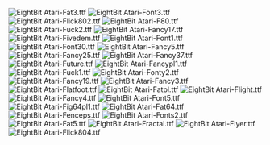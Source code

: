 ![EightBit Atari-Fat3.ttf](https://github.com/ChoccyHobNob/EightBit-Atari-Fonts/blob/master/F/EightBit%20Atari-Fat3-sample.png "EightBit Atari-Fat3.ttf") ![EightBit Atari-Font3.ttf](https://github.com/ChoccyHobNob/EightBit-Atari-Fonts/blob/master/F/EightBit%20Atari-Font3-sample.png "EightBit Atari-Font3.ttf") ![EightBit Atari-Flick802.ttf](https://github.com/ChoccyHobNob/EightBit-Atari-Fonts/blob/master/F/EightBit%20Atari-Flick802-sample.png "EightBit Atari-Flick802.ttf") ![EightBit Atari-F80.ttf](https://github.com/ChoccyHobNob/EightBit-Atari-Fonts/blob/master/F/EightBit%20Atari-F80-sample.png "EightBit Atari-F80.ttf") ![EightBit Atari-Fuck2.ttf](https://github.com/ChoccyHobNob/EightBit-Atari-Fonts/blob/master/F/EightBit%20Atari-Fuck2-sample.png "EightBit Atari-Fuck2.ttf") ![EightBit Atari-Fancy17.ttf](https://github.com/ChoccyHobNob/EightBit-Atari-Fonts/blob/master/F/EightBit%20Atari-Fancy17-sample.png "EightBit Atari-Fancy17.ttf") ![EightBit Atari-Fivedem.ttf](https://github.com/ChoccyHobNob/EightBit-Atari-Fonts/blob/master/F/EightBit%20Atari-Fivedem-sample.png "EightBit Atari-Fivedem.ttf") ![EightBit Atari-Font1.ttf](https://github.com/ChoccyHobNob/EightBit-Atari-Fonts/blob/master/F/EightBit%20Atari-Font1-sample.png "EightBit Atari-Font1.ttf") ![EightBit Atari-Font30.ttf](https://github.com/ChoccyHobNob/EightBit-Atari-Fonts/blob/master/F/EightBit%20Atari-Font30-sample.png "EightBit Atari-Font30.ttf") ![EightBit Atari-Fancy5.ttf](https://github.com/ChoccyHobNob/EightBit-Atari-Fonts/blob/master/F/EightBit%20Atari-Fancy5-sample.png "EightBit Atari-Fancy5.ttf") ![EightBit Atari-Fancy25.ttf](https://github.com/ChoccyHobNob/EightBit-Atari-Fonts/blob/master/F/EightBit%20Atari-Fancy25-sample.png "EightBit Atari-Fancy25.ttf") ![EightBit Atari-Fancy37.ttf](https://github.com/ChoccyHobNob/EightBit-Atari-Fonts/blob/master/F/EightBit%20Atari-Fancy37-sample.png "EightBit Atari-Fancy37.ttf") ![EightBit Atari-Future.ttf](https://github.com/ChoccyHobNob/EightBit-Atari-Fonts/blob/master/F/EightBit%20Atari-Future-sample.png "EightBit Atari-Future.ttf") ![EightBit Atari-Fancypl1.ttf](https://github.com/ChoccyHobNob/EightBit-Atari-Fonts/blob/master/F/EightBit%20Atari-Fancypl1-sample.png "EightBit Atari-Fancypl1.ttf") ![EightBit Atari-Fuck1.ttf](https://github.com/ChoccyHobNob/EightBit-Atari-Fonts/blob/master/F/EightBit%20Atari-Fuck1-sample.png "EightBit Atari-Fuck1.ttf") ![EightBit Atari-Fonty2.ttf](https://github.com/ChoccyHobNob/EightBit-Atari-Fonts/blob/master/F/EightBit%20Atari-Fonty2-sample.png "EightBit Atari-Fonty2.ttf") ![EightBit Atari-Fancy19.ttf](https://github.com/ChoccyHobNob/EightBit-Atari-Fonts/blob/master/F/EightBit%20Atari-Fancy19-sample.png "EightBit Atari-Fancy19.ttf") ![EightBit Atari-Fancy3.ttf](https://github.com/ChoccyHobNob/EightBit-Atari-Fonts/blob/master/F/EightBit%20Atari-Fancy3-sample.png "EightBit Atari-Fancy3.ttf") ![EightBit Atari-Flatfoot.ttf](https://github.com/ChoccyHobNob/EightBit-Atari-Fonts/blob/master/F/EightBit%20Atari-Flatfoot-sample.png "EightBit Atari-Flatfoot.ttf") ![EightBit Atari-Fatpl.ttf](https://github.com/ChoccyHobNob/EightBit-Atari-Fonts/blob/master/F/EightBit%20Atari-Fatpl-sample.png "EightBit Atari-Fatpl.ttf") ![EightBit Atari-Flight.ttf](https://github.com/ChoccyHobNob/EightBit-Atari-Fonts/blob/master/F/EightBit%20Atari-Flight-sample.png "EightBit Atari-Flight.ttf") ![EightBit Atari-Fancy4.ttf](https://github.com/ChoccyHobNob/EightBit-Atari-Fonts/blob/master/F/EightBit%20Atari-Fancy4-sample.png "EightBit Atari-Fancy4.ttf") ![EightBit Atari-Font5.ttf](https://github.com/ChoccyHobNob/EightBit-Atari-Fonts/blob/master/F/EightBit%20Atari-Font5-sample.png "EightBit Atari-Font5.ttf") ![EightBit Atari-Fig64pl1.ttf](https://github.com/ChoccyHobNob/EightBit-Atari-Fonts/blob/master/F/EightBit%20Atari-Fig64pl1-sample.png "EightBit Atari-Fig64pl1.ttf") ![EightBit Atari-Fat64.ttf](https://github.com/ChoccyHobNob/EightBit-Atari-Fonts/blob/master/F/EightBit%20Atari-Fat64-sample.png "EightBit Atari-Fat64.ttf") ![EightBit Atari-Fenceps.ttf](https://github.com/ChoccyHobNob/EightBit-Atari-Fonts/blob/master/F/EightBit%20Atari-Fenceps-sample.png "EightBit Atari-Fenceps.ttf") ![EightBit Atari-Fonts2.ttf](https://github.com/ChoccyHobNob/EightBit-Atari-Fonts/blob/master/F/EightBit%20Atari-Fonts2-sample.png "EightBit Atari-Fonts2.ttf") ![EightBit Atari-Fat5.ttf](https://github.com/ChoccyHobNob/EightBit-Atari-Fonts/blob/master/F/EightBit%20Atari-Fat5-sample.png "EightBit Atari-Fat5.ttf") ![EightBit Atari-Fractal.ttf](https://github.com/ChoccyHobNob/EightBit-Atari-Fonts/blob/master/F/EightBit%20Atari-Fractal-sample.png "EightBit Atari-Fractal.ttf") ![EightBit Atari-Flyer.ttf](https://github.com/ChoccyHobNob/EightBit-Atari-Fonts/blob/master/F/EightBit%20Atari-Flyer-sample.png "EightBit Atari-Flyer.ttf") ![EightBit Atari-Flick804.ttf](https://github.com/ChoccyHobNob/EightBit-Atari-Fonts/blob/master/F/EightBit%20Atari-Flick804-sample.png "EightBit Atari-Flick804.ttf") 
